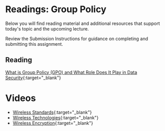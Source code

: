 # Readings: Group Policy

Below you will find reading material and additional resources that support today's topic and the upcoming lecture.

Review the Submission Instructions for guidance on completing and submitting this assignment.

## Reading

[What is Group Policy (GPO) and What Role Does It Play in Data Security](https://www.lepide.com/blog/what-is-group-policy-gpo-and-what-role-does-it-play-in-data-security/){:target="_blank"}


# Videos

- [Wireless Standards](https://www.professormesser.com/network-plus/n10-008/n10-008-video/wireless-standards-n10-008/){:target="_blank"}
- [Wireless Technologies](https://www.professormesser.com/network-plus/n10-008/n10-008-video/wireless-standards-n10-008/){:target="_blank"}
- [Wireless Encryption](https://www.professormesser.com/network-plus/n10-008/n10-008-video/wireless-encryption-n10-008/){:target="_blank"}
